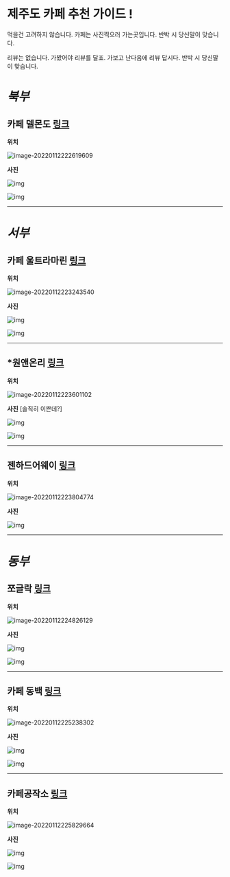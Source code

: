 # 제주도 카페 추천 가이드 !

먹을건 고려하지 않습니다. 카페는 사진찍으러 가는곳입니다. 반박 시 당신말이 맞습니다.

리뷰는 없습니다. 가봤어야 리뷰를 달죠. 가보고 난다음에 리뷰 답시다. 반박 시 당신말이 맞습니다.



# *북부*

## 카페 델몬도 [링크](https://place.map.kakao.com/26867476)

**위치**

![image-20220112222619609](https://img.jimbae.com/images/fdc326ec-b3bc-4291-bdb2-ae736934e5e5/image-20220112222619609.png)

**사진**

![img](https://img1.kakaocdn.net/relay/local/R1920x0/?fname=http%3A%2F%2Ft1.kakaocdn.net%2Fmystore%2FB87116466A854523A0CF2A787D1BE7F7)

![img](https://img1.kakaocdn.net/relay/local/R1920x0/?fname=http%3A%2F%2Fpostfiles3.naver.net%2FMjAxOTAyMTVfMTIy%2FMDAxNTUwMTU4MjQ5NDI2.x7dfiycC38BUCG5wSJfaxQo_OvlVC20EgHCXwWg20tsg.aKDeqJR50NhURje7PwfO4YAEQJ6gfyKPPSH0aFccwG0g.JPEG.dssong26%2FIMG_5810.jpg%3Ftype%3Dw773)





---





# *서부*

## 카페 울트라마린 [링크](https://place.map.kakao.com/1915903142)

**위치** 

![image-20220112223243540](https://img.jimbae.com/images/517b3ed0-c55a-44d5-a44f-0a581bc08c61/image-20220112223243540.png)

**사진**

![img](https://img1.kakaocdn.net/relay/local/R1920x0/?fname=http%3A%2F%2Ft1.daumcdn.net%2Flocal%2FkakaomapPhoto%2Freview%2Fdee599d52133d540bcbec75b417e54055b4a25b6%3Foriginal)

![img](https://img1.kakaocdn.net/relay/local/R1920x0/?fname=http%3A%2F%2Ft1.daumcdn.net%2Flocal%2FkakaomapPhoto%2Freview%2F682dc5e52a3467fcbf845ba0350a3842c59b334c%3Foriginal)



---



## *원앤온리 [링크](https://place.map.kakao.com/217787831)

**위치**

![image-20220112223601102](https://img.jimbae.com/images/c1f3c164-e7d1-4126-8c48-b078c0c8d630/image-20220112223601102.png)

**사진** [솔직히 이쁜데?]

![img](https://img1.kakaocdn.net/relay/local/R1920x0/?fname=http%3A%2F%2Ft1.kakaocdn.net%2Fmystore%2F68203AEC4B9A4812B4E726DA31265EFC)

![img](https://img1.kakaocdn.net/relay/local/R1920x0/?fname=http%3A%2F%2Ft1.kakaocdn.net%2Fmystore%2F62B0BABFE31641BB9FD23A5B33E0335F)



---



## 젠하드어웨이 [링크](https://place.map.kakao.com/25412000)

**위치**

![image-20220112223804774](https://img.jimbae.com/images/51e45e66-c74f-4da4-a582-0c6d8ffb597e/image-20220112223804774.png)

**사진**

![img](https://dynamic-media-cdn.tripadvisor.com/media/photo-o/11/61/50/0b/zen-hideaway-jeju.jpg?w=1200&h=-1&s=1)





---





# *동부* 

## 쪼글락 [링크](https://place.map.kakao.com/26532312)

**위치**

![image-20220112224826129](https://img.jimbae.com/images/d14d405e-39c5-4589-a41e-8ab30c5abde3/image-20220112224826129.png)

**사진**

![img](https://img1.kakaocdn.net/relay/local/R1920x0/?fname=http%3A%2F%2Ft1.kakaocdn.net%2Ffiy_reboot%2Fplace%2F874B10884D164619A661FBBB4486308E)

![img](https://img1.kakaocdn.net/relay/local/R1920x0/?fname=http%3A%2F%2Ft1.kakaocdn.net%2Ffiy_reboot%2Fplace%2F3B53FBAB0261400B9AEB56F05BE958DE)



---



## 카페 동백 [링크](https://place.map.kakao.com/1208953462)

**위치**

![image-20220112225238302](https://img.jimbae.com/images/2d1e9986-cfc0-4775-b3b3-20799e581ffe/image-20220112225238302.png)

**사진**

![img](https://img1.kakaocdn.net/relay/local/R1920x0/?fname=http%3A%2F%2Ft1.daumcdn.net%2Flocal%2FkakaomapPhoto%2Freview%2F9f030456f020baf0447571f9025de9ca177c6b71%3Foriginal)

![img](https://img1.kakaocdn.net/relay/local/R1920x0/?fname=http%3A%2F%2Ft1.daumcdn.net%2Flocal%2FkakaomapPhoto%2Freview%2Fe90df78afcfc66924ac41d99008d323b7e4811f5%3Foriginal)



---



## 카페공작소 [링크](https://place.map.kakao.com/18771353)

**위치**

![image-20220112225829664](https://img.jimbae.com/images/e5cc7226-87d7-43e9-9502-0cd21c6ba6ba/image-20220112225829664.png)

**사진**

![img](https://img1.kakaocdn.net/relay/local/R1920x0/?fname=http%3A%2F%2Ft1.daumcdn.net%2Flocalfiy%2FAF8F1BBF60E540B1A7743DD265E962BC)

![img](https://img1.kakaocdn.net/relay/local/R1920x0/?fname=http%3A%2F%2Ft1.daumcdn.net%2Flocal%2FkakaomapPhoto%2Freview%2F72fd71ea1c0e1425062ea12386fc4b156911ff43%3Foriginal)

